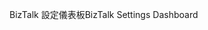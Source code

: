 <span data-ttu-id="56e5c-101">BizTalk 設定儀表板</span><span class="sxs-lookup"><span data-stu-id="56e5c-101">BizTalk Settings Dashboard</span></span>
